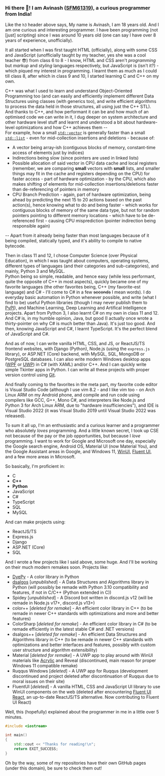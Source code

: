 ### Hi there 👋! I am Avinash ([SFM61319](https://github.com/SFM61319 "SFM61319")), a curious programmer from India!

Like the `h3` header above says, My name is Avinash, I am 18 years old. And I am one curious and interesting programmer. I have been programming (not [just] scripting) since I was around 10 years old (one can say I have over 8 years of experience, unofficially).  
  
It all started when I was first taught HTML (officially), along with some CSS and JavaScript (unofficially taught by my teacher, yes she was a cool teacher 😎) from class 6 to 8 - I know, HTML and CSS aren't *programming* but *markup* and *styling* languages respectively, but JavaScript is (isn't it?) - which piqued my interest in programming. I learnt them as much as I could till class 8, after which in class 9 and 10, I started learning C and C++ on my own.  
  
C++ was what I used to learn and understand Object-Oriented Programming too (and can easily and efficiently implement different Data Structures using classes (with generics too), and write efficient algorithms to process the data held in those structures, all using just the C++ STL). And thanks to C++, and how performant it can be and how much of an optimised code we can write in it, I dug deeper on system architecture and other hardware level stuff and learnt and understood a bit about hardware-level optimizations and how C++ achieves them --  
For example, how a small [`std::vector`](https://en.cppreference.com/w/cpp/container/vector "C++ Vector") is generally faster than a small [`std::list`](https://en.cppreference.com/w/cpp/container/list "C++ Linear Doubly Linked List") - even for mid-collection insertions and deletions - because of:  

+ A vector being array-ish (contiguous blocks of memory, constant-time access of elements just by indices)
+ Indirections being slow (since pointers are used in linked lists)
+ Possible allocation of said vector in CPU data cache and local registers (remember, we are comparing **small** vectors with **small** lists, and smaller things may fit in the cache and registers depending on the CPU) for faster access - part of hardware optimization - by the CPU, which also makes shifting of elements for mid-collection insertions/deletions faster than de-referencing of pointers in memory
+ CPU Branch Prediction - again, part of hardware optimization, being ahead by predicting the next 15 to 20 actions based on the past action(s), hence knowing what to do and being faster - which works for contiguous blocks of memory of the same data type, but not for random pointers pointing to different memory locations - which have to be de-referenced first - causing CPU misprediction (pointer indirection being responsible again)

-- Apart from it already being faster than most languages because of it being compiled, statically typed, and it's ability to compile to native bytecode.  
  
Then in class 11 and 12, I chose Computer Science (over Physical Education), in which I was taught about computers, operating systems, different types of languages (and their categories and sub-categories), and mainly, Python 3 and MySQL.  
Python being so simple, readable, and hence easy (while less performant, quite the opposite of C++ in most aspects), quickly became one of my favorite languages (the other favorites being, C++ (my favorite-est language) and C# - I'll come to C# in a few ~~seconds~~ I mean words). I do everyday basic automation in Python whenever possible, and write (what I find to be) useful Python libraries (though I may never publish them to [PyPI](https://pypi.org/ "Python Package Index")), and Machine Learning, Deep Learning and Artifical Intelligence projects. Apart from Python 3, I also learnt C# on my own in class 11 and 12. And C# is, in my humble opinion, Java, but good (I actually once wrote a thirty-pointer on why C# is much better than Java). It's just too good. And then, knowing JavaScript and C#, I learnt TypeScript. It's the perfect blend of JavaScript and C#.  
  
And as of now, I can write vanilla HTML, CSS, and JS, or ReactJS/TS frontend websites, with Django (Python), Node.js (using the `express.js` library), or ASP.NET (Core) backend, with MySQL, SQL, MongoDB or PostgreSQL databases. I can also write modern Windows desktop apps ([WPF](https://docs.microsoft.com/en-us/dotnet/desktop/wpf/?view=netdesktop-6.0 "Windows Presentation Foundation") or [UWP](https://docs.microsoft.com/en-us/windows/uwp/ "Universal Windows Platform")) in C# (with XAML) and/or C++. And I can quickly write simple Tkinter apps in Python. I can write all these projects with proper version control using [Git](https://git-scm.com/ "Git SCM").  
  
And finally coming to the favorites in the meta part, my favorite code editor is Visual Studio Code (although I use vim 8.2 - and I like vim too - on Arch Linux ARM on my Android phone, and compile and run code using compilers like GCC, G++, Mono C#, and interpreters like Node.js and Python 3 for Arch Linux ARM, due to "hardware insufficiencies"), and IDE is Visual Studio 2022 (it was Visual Studio 2019 until Visual Studio 2022 was released).  
  
To sum it all up, I'm an enthusiastic and a curious learner and a programmer who absolutely *loves* programming. And a little known secret, I took up CSE not because of the pay or the job opportunities, but because I *love* programming. I want to work for Google and Microsoft one day, especially the Google search engine, Android OS, Material UI (now Material You), and the Google Assistant areas in Google, and Windows 11, [WinUI](https://docs.microsoft.com/en-us/windows/apps/winui/ "Windows UI"), [Fluent UI](https://developer.microsoft.com/en-us/fluentui#/get-started/web#fluent-ui-react "Fluent UI React"), and a few more areas in Microsoft.  
  
So basically, I'm proficient in:
+ C
+ **C++**
+ **Python**
+ JavaScript
+ C#
+ TypeScript
+ SQL
+ MySQL
  
And can make projects using:
+ ReactJS/TS
+ Express.js
+ Django
+ ASP.NET (Core)
+ SQL
  
And I wrote a few projects like I said above, some huge. And I'll be working on their much modern remakes soon. Projects like:
+ [DyePy](https://sfm61319.github.io/DyePy "DyePy - A colorful library") - A color library in Python
+ [dsalgos](https://sfm61319.github.io/dsalgos "DSAlgos - A Data Structures and Algorithms library") [*unpublished*] - A Data Structures and Algorithms library in Python (will possibly be remade with Python 3.10 compatibility and features, if not in C/C++ (Python extended in C))
+ Spidey [*unpublished*] - A Discord bot written in discord.js v12 (will be remade in Node.js v17+, discord.js v13+)
+ color++ [*deleted for remake*] - An efficient color library in C++ (to be remade in newer C++ standards with optimizations and more and better features)
+ ColorSharp [*deleted for remake*] - An efficient color library in C# (to be remade efficiently in the latest stable C# and .NET versions)
+ dsalgos++ [*deleted for remake*] - An efficient Data Structures and Algorithms library in C++ (to be remade in newer C++ standards with optimizations and better interfaces and features, possibly with custom user structure and algorithm extensibility)
+ Material [*deleted for remake*] - A UWP app to play around with WinUI materials like [Acrylic](https://docs.microsoft.com/en-us/windows/apps/design/style/acrylic "Acrylic Brush") and Reveal (discontinued, main reason for proper Windows 11 compatible remake)
+ Ruqqus Windows [*deleted*] - A UWP app for Ruqqus (development discontinued and project deleted after discontinuation of Ruqqus due to moral issues on their site)
+ FluentUI [*deleted*] - A vanilla HTML, CSS and JavaScript UI library to use WinUI components on the web (deleted after encountering [Fluent UI React](https://developer.microsoft.com/en-us/fluentui#/get-started/web#fluent-ui-react "Fluent UI React"), an up-to-date ReactJS/TS alternative. Now contributing to Fluent UI React)
  
Well, this (hopefully) explained about the programmer in me in a little over 5 minutes.  
  
```cpp
#include <iostream>

int main()
{
    std::cout << "Thanks for reading!\n";
    return EXIT_SUCCESS;
}
```
  
Oh by the way, some of my repositories have their own GitHub pages (under this domain), be sure to check them out!
